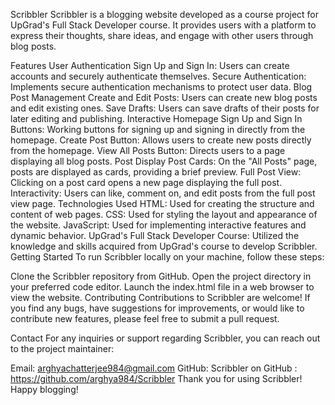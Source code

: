 Scribbler
Scribbler is a blogging website developed as a course project for UpGrad's Full Stack Developer course. It provides users with a platform to express their thoughts, share ideas, and engage with other users through blog posts.

Features
User Authentication
Sign Up and Sign In: Users can create accounts and securely authenticate themselves.
Secure Authentication: Implements secure authentication mechanisms to protect user data.
Blog Post Management
Create and Edit Posts: Users can create new blog posts and edit existing ones.
Save Drafts: Users can save drafts of their posts for later editing and publishing.
Interactive Homepage
Sign Up and Sign In Buttons: Working buttons for signing up and signing in directly from the homepage.
Create Post Button: Allows users to create new posts directly from the homepage.
View All Posts Button: Directs users to a page displaying all blog posts.
Post Display
Post Cards: On the "All Posts" page, posts are displayed as cards, providing a brief preview.
Full Post View: Clicking on a post card opens a new page displaying the full post.
Interactivity: Users can like, comment on, and edit posts from the full post view page.
Technologies Used
HTML: Used for creating the structure and content of web pages.
CSS: Used for styling the layout and appearance of the website.
JavaScript: Used for implementing interactive features and dynamic behavior.
UpGrad's Full Stack Developer Course: Utilized the knowledge and skills acquired from UpGrad's course to develop Scribbler.
Getting Started
To run Scribbler locally on your machine, follow these steps:

Clone the Scribbler repository from GitHub.
Open the project directory in your preferred code editor.
Launch the index.html file in a web browser to view the website.
Contributing
Contributions to Scribbler are welcome! If you find any bugs, have suggestions for improvements, or would like to contribute new features, please feel free to submit a pull request.

Contact
For any inquiries or support regarding Scribbler, you can reach out to the project maintainer:

Email: arghyachatterjee984@gmail.com
GitHub: Scribbler on GitHub : https://github.com/arghya984/Scribbler
Thank you for using Scribbler! Happy blogging!
